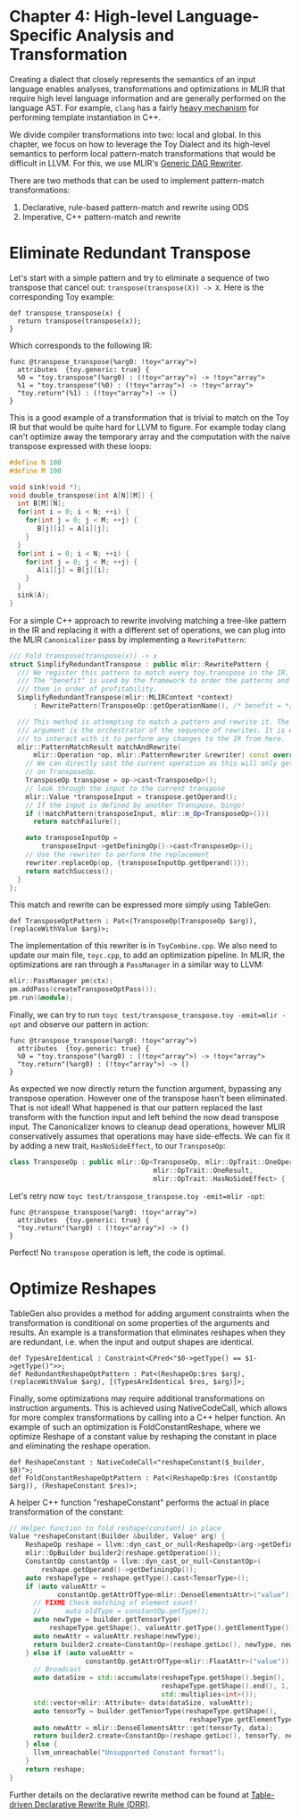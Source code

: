 # Chapter 4: High-level Language-Specific Analysis and Transformation

Creating a dialect that closely represents the semantics of an input language
enables analyses, transformations and optimizations in MLIR that require high level language 
information and are generally performed on the language AST. For example, `clang` has a fairly
[heavy mechanism](https://clang.llvm.org/doxygen/classclang_1_1TreeTransform.html)
for performing template instantiation in C++.

We divide compiler transformations into two: local and global. In this chapter, we 
focus on how to leverage the Toy Dialect and its high-level semantics to perform 
local pattern-match transformations that would be difficult in LLVM. For this, we use 
MLIR's [Generic DAG Rewriter](https://github.com/tensorflow/mlir/blob/master/g3doc/GenericDAGRewriter.md).

There are two methods that can be used to implement pattern-match transformations:
1. Declarative, rule-based pattern-match and rewrite using ODS
2. Imperative, C++ pattern-match and rewrite

# Eliminate Redundant Transpose

Let's start with a simple pattern and try to eliminate a sequence of two
transpose that cancel out: `transpose(transpose(X)) -> X`. Here is the
corresponding Toy example:

```Toy(.toy)
def transpose_transpose(x) {
  return transpose(transpose(x));
}
```

Which corresponds to the following IR:

```MLIR(.mlir)
func @transpose_transpose(%arg0: !toy<"array">)
  attributes  {toy.generic: true} {
  %0 = "toy.transpose"(%arg0) : (!toy<"array">) -> !toy<"array">
  %1 = "toy.transpose"(%0) : (!toy<"array">) -> !toy<"array">
  "toy.return"(%1) : (!toy<"array">) -> ()
}
```

This is a good example of a transformation that is trivial to match on the Toy
IR but that would be quite hard for LLVM to figure. For example today clang
can't optimize away the temporary array and the computation with the naive
transpose expressed with these loops:

```c++
#define N 100
#define M 100

void sink(void *);
void double_transpose(int A[N][M]) {
  int B[M][N];
  for(int i = 0; i < N; ++i) {
    for(int j = 0; j < M; ++j) {
       B[j][i] = A[i][j];
    }
  }
  for(int i = 0; i < N; ++i) {
    for(int j = 0; j < M; ++j) {
       A[i][j] = B[j][i];
    }
  }
  sink(A);
}
```

For a simple C++ approach to rewrite involving matching a tree-like pattern in the IR and
replacing it with a different set of operations, we can plug into the MLIR
`Canonicalizer` pass by implementing a `RewritePattern`:

```c++
/// Fold transpose(transpose(x)) -> x
struct SimplifyRedundantTranspose : public mlir::RewritePattern {
  /// We register this pattern to match every toy.transpose in the IR.
  /// The "benefit" is used by the framework to order the patterns and process
  /// them in order of profitability.
  SimplifyRedundantTranspose(mlir::MLIRContext *context)
      : RewritePattern(TransposeOp::getOperationName(), /* benefit = */ 1, context) {}

  /// This method is attempting to match a pattern and rewrite it. The rewriter
  /// argument is the orchestrator of the sequence of rewrites. It is expected
  /// to interact with it to perform any changes to the IR from here.
  mlir::PatternMatchResult matchAndRewrite(
      mlir::Operation *op, mlir::PatternRewriter &rewriter) const override {
    // We can directly cast the current operation as this will only get invoked
    // on TransposeOp.
    TransposeOp transpose = op->cast<TransposeOp>();
    // look through the input to the current transpose
    mlir::Value *transposeInput = transpose.getOperand();
    // If the input is defined by another Transpose, bingo!
    if (!matchPattern(transposeInput, mlir::m_Op<TransposeOp>()))
      return matchFailure();

    auto transposeInputOp =
        transposeInput->getDefiningOp()->cast<TransposeOp>();
    // Use the rewriter to perform the replacement
    rewriter.replaceOp(op, {transposeInputOp.getOperand()});
    return matchSuccess();
  }
};
```

This match and rewrite can be expressed more simply using TableGen:

```TableGen(.td):
def TransposeOptPattern : Pat<(TransposeOp(TransposeOp $arg)), (replaceWithValue $arg)>;
```

The implementation of this rewriter is in `ToyCombine.cpp`. We also need to
update our main file, `toyc.cpp`, to add an optimization pipeline. In MLIR, the
optimizations are ran through a `PassManager` in a similar way to LLVM:

```c++
mlir::PassManager pm(ctx);
pm.addPass(createTransposeOptPass());
pm.run(&module);
```

Finally, we can try to run `toyc test/transpose_transpose.toy -emit=mlir -opt`
and observe our pattern in action:

```MLIR(.mlir)
func @transpose_transpose(%arg0: !toy<"array">)
  attributes  {toy.generic: true} {
  %0 = "toy.transpose"(%arg0) : (!toy<"array">) -> !toy<"array">
  "toy.return"(%arg0) : (!toy<"array">) -> ()
}
```

As expected we now directly return the function argument, bypassing any
transpose operation. However one of the transpose hasn't been eliminated. That
is not ideal! What happened is that our pattern replaced the last transform with
the function input and left behind the now dead transpose input. The
Canonicalizer knows to cleanup dead operations, however MLIR conservatively
assumes that operations may have side-effects. We can fix it by adding a new
trait, `HasNoSideEffect`, to our `TransposeOp`:

```c++
class TransposeOp : public mlir::Op<TransposeOp, mlir::OpTrait::OneOperand,
                                    mlir::OpTrait::OneResult,
                                    mlir::OpTrait::HasNoSideEffect> {
```

Let's retry now `toyc test/transpose_transpose.toy -emit=mlir -opt`:

```MLIR(.mlir)
func @transpose_transpose(%arg0: !toy<"array">)
  attributes  {toy.generic: true} {
  "toy.return"(%arg0) : (!toy<"array">) -> ()
}
```

Perfect! No `transpose` operation is left, the code is optimal.


# Optimize Reshapes

TableGen also provides a method for adding argument constraints when the transformation 
is conditional on some properties of the arguments and results. An example is a transformation 
that eliminates reshapes when they are redundant, i.e. when the input and output shapes are identical.

```TableGen(.td):
def TypesAreIdentical : Constraint<CPred<"$0->getType() == $1->getType()">>;
def RedundantReshapeOptPattern : Pat<(ReshapeOp:$res $arg), (replaceWithValue $arg), [(TypesAreIdentical $res, $arg)]>;
```

Finally, some optimizations may require additional transformations on instruction 
arguments. This is achieved using NativeCodeCall, which allows for more 
complex transformations by calling into a C++ helper function. An example of 
such an optimization is FoldConstantReshape, where we optimize Reshape of a constant value 
by reshaping the constant in place and eliminating the reshape operation.

```TableGen(.td):
def ReshapeConstant : NativeCodeCall<"reshapeConstant($_builder, $0)">;
def FoldConstantReshapeOptPattern : Pat<(ReshapeOp:$res (ConstantOp $arg)), (ReshapeConstant $res)>;
```
A helper C++ function "reshapeConstant" performs the actual in place transformation of the constant:

```c++
// Helper function to fold reshape(constant) in place
Value *reshapeConstant(Builder &builder, Value* arg) {
    ReshapeOp reshape = llvm::dyn_cast_or_null<ReshapeOp>(arg->getDefiningOp());
    mlir::OpBuilder builder2(reshape.getOperation());
    ConstantOp constantOp = llvm::dyn_cast_or_null<ConstantOp>(
        reshape.getOperand()->getDefiningOp());
    auto reshapeType = reshape.getType().cast<TensorType>();
    if (auto valueAttr =
            constantOp.getAttrOfType<mlir::DenseElementsAttr>("value")) {
      // FIXME Check matching of element count!
      //      auto oldType = constantOp.getType();
      auto newType = builder.getTensorType(
          reshapeType.getShape(), valueAttr.getType().getElementType());
      auto newAttr = valueAttr.reshape(newType);
      return builder2.create<ConstantOp>(reshape.getLoc(), newType, newAttr);
    } else if (auto valueAttr =
                   constantOp.getAttrOfType<mlir::FloatAttr>("value")) {
      // Broadcast
      auto dataSize = std::accumulate(reshapeType.getShape().begin(),
                                      reshapeType.getShape().end(), 1,
                                      std::multiplies<int>());
      std::vector<mlir::Attribute> data(dataSize, valueAttr);
      auto tensorTy = builder.getTensorType(reshapeType.getShape(),
                                             reshapeType.getElementType());
      auto newAttr = mlir::DenseElementsAttr::get(tensorTy, data);
      return builder2.create<ConstantOp>(reshape.getLoc(), tensorTy, newAttr);
    } else {
      llvm_unreachable("Unsupported Constant format");
    }
    return reshape;
}
```
Further details on the declarative rewrite method can be found at [Table-driven Declarative Rewrite Rule (DRR)](https://github.com/tensorflow/mlir/blob/master/g3doc/DeclarativeRewrites.md).


